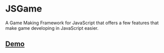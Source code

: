 # JSGame
A Game Making Framework for JavaScript that offers a few features that make game developing in JavaScript easier.

## [Demo](https://sv443.github.io/JSGame/demo.html)
